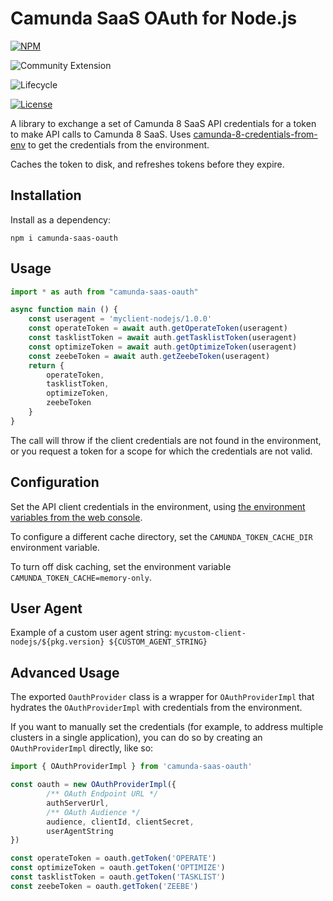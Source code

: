 # Camunda SaaS OAuth for Node.js

 [![NPM](https://nodei.co/npm/camunda-saas-oauth.png)](https://npmjs.org/package/camunda-saas-oauth) 

![Community Extension](https://img.shields.io/badge/Community%20Extension-An%20open%20source%20community%20maintained%20project-FF4700)

![Lifecycle](https://img.shields.io/badge/Lifecycle-Stable-brightgreen)

[![License](https://img.shields.io/badge/License-Apache%202.0-blue.svg)](https://opensource.org/licenses/Apache-2.0)

A library to exchange a set of Camunda 8 SaaS API credentials for a token to make API calls to Camunda 8 SaaS. Uses [camunda-8-credentials-from-env](https://github.com/camunda-community-hub/camunda-8-credentials-from-env) to get the credentials from the environment.

Caches the token to disk, and refreshes tokens before they expire.

## Installation

Install as a dependency:

```
npm i camunda-saas-oauth
```

## Usage 

```typescript
import * as auth from "camunda-saas-oauth"

async function main () {
    const useragent = 'myclient-nodejs/1.0.0'
    const operateToken = await auth.getOperateToken(useragent)
    const tasklistToken = await auth.getTasklistToken(useragent)
    const optimizeToken = await auth.getOptimizeToken(useragent)
    const zeebeToken = await auth.getZeebeToken(useragent)
    return {
        operateToken,
        tasklistToken,
        optimizeToken,
        zeebeToken
    }
}   
```

The call will throw if the client credentials are not found in the environment, or you request a token for a scope for which the credentials are not valid. 

## Configuration

Set the API client credentials in the environment, using [the environment variables from the web console](https://docs.camunda.io/docs/components/console/manage-clusters/manage-api-clients/).

To configure a different cache directory, set the `CAMUNDA_TOKEN_CACHE_DIR` environment variable.

To turn off disk caching, set the environment variable `CAMUNDA_TOKEN_CACHE=memory-only`.

## User Agent

Example of a custom user agent string: `mycustom-client-nodejs/${pkg.version} ${CUSTOM_AGENT_STRING}`

## Advanced Usage

The exported `OauthProvider` class is a wrapper for `OAuthProviderImpl` that hydrates the `OAuthProviderImpl` with credentials from the environment. 

If you want to manually set the credentials (for example, to address multiple clusters in a single application), you can do so by creating an `OAuthProviderImpl` directly, like so:

```typescript
import { OAuthProviderImpl } from 'camunda-saas-oauth'

const oauth = new OAuthProviderImpl({
        /** OAuth Endpoint URL */
        authServerUrl,
        /** OAuth Audience */
        audience, clientId, clientSecret,
        userAgentString
})

const operateToken = oauth.getToken('OPERATE')
const optimizeToken = oauth.getToken('OPTIMIZE')
const tasklistToken = oauth.getToken('TASKLIST')
const zeebeToken = oauth.getToken('ZEEBE')
```


